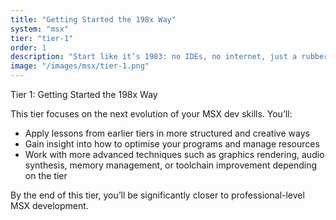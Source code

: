 ```yaml
---
title: "Getting Started the 198x Way"
system: "msx"
tier: "tier-1"
order: 1
description: "Start like it’s 1983: no IDEs, no internet, just a rubber keyboard and a blinking cursor."
image: "/images/msx/tier-1.png"
---
```


Tier 1: Getting Started the 198x Way

This tier focuses on the next evolution of your MSX dev skills.
You’ll:
- Apply lessons from earlier tiers in more structured and creative ways
- Gain insight into how to optimise your programs and manage resources
- Work with more advanced techniques such as graphics rendering, audio synthesis,
  memory management, or toolchain improvement depending on the tier

By the end of this tier, you’ll be significantly closer to professional-level MSX development.
